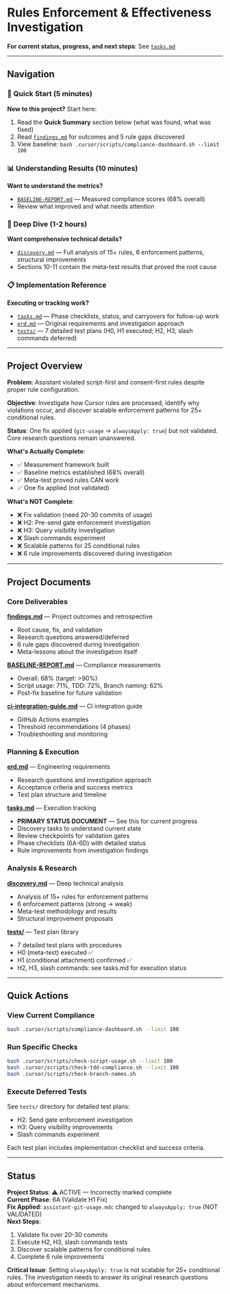 # Rules Enforcement & Effectiveness Investigation

**For current status, progress, and next steps**: See [`tasks.md`](tasks.md)

---

## Navigation

### 🚀 Quick Start (5 minutes)

**New to this project?** Start here:

1. Read the **Quick Summary** section below (what was found, what was fixed)
2. Read [`findings.md`](findings.md) for outcomes and 5 rule gaps discovered
3. View baseline: `bash .cursor/scripts/compliance-dashboard.sh --limit 100`

### 📊 Understanding Results (10 minutes)

**Want to understand the metrics?**

- [`BASELINE-REPORT.md`](BASELINE-REPORT.md) — Measured compliance scores (68% overall)
- Review what improved and what needs attention

### 🔬 Deep Dive (1-2 hours)

**Want comprehensive technical details?**

- [`discovery.md`](discovery.md) — Full analysis of 15+ rules, 6 enforcement patterns, structural improvements
- Sections 10-11 contain the meta-test results that proved the root cause

### 📋 Implementation Reference

**Executing or tracking work?**

- [`tasks.md`](tasks.md) — Phase checklists, status, and carryovers for follow-up work
- [`erd.md`](erd.md) — Original requirements and investigation approach
- [`tests/`](tests/) — 7 detailed test plans (H0, H1 executed; H2, H3, slash commands deferred)

---

## Project Overview

**Problem**: Assistant violated script-first and consent-first rules despite proper rule configuration.

**Objective**: Investigate how Cursor rules are processed, identify why violations occur, and discover scalable enforcement patterns for 25+ conditional rules.

**Status**: One fix applied (`git-usage` → `alwaysApply: true`) but not validated. Core research questions remain unanswered.

**What's Actually Complete**:

- ✅ Measurement framework built
- ✅ Baseline metrics established (68% overall)
- ✅ Meta-test proved rules CAN work
- ✅ One fix applied (not validated)

**What's NOT Complete**:

- ❌ Fix validation (need 20-30 commits of usage)
- ❌ H2: Pre-send gate enforcement investigation
- ❌ H3: Query visibility investigation
- ❌ Slash commands experiment
- ❌ Scalable patterns for 25 conditional rules
- ❌ 6 rule improvements discovered during investigation

---

## Project Documents

### Core Deliverables

**[findings.md](findings.md)** — Project outcomes and retrospective

- Root cause, fix, and validation
- Research questions answered/deferred
- 6 rule gaps discovered during investigation
- Meta-lessons about the investigation itself

**[BASELINE-REPORT.md](BASELINE-REPORT.md)** — Compliance measurements

- Overall: 68% (target: >90%)
- Script usage: 71%, TDD: 72%, Branch naming: 62%
- Post-fix baseline for future validation

**[ci-integration-guide.md](ci-integration-guide.md)** — CI integration guide

- GitHub Actions examples
- Threshold recommendations (4 phases)
- Troubleshooting and monitoring

### Planning & Execution

**[erd.md](erd.md)** — Engineering requirements

- Research questions and investigation approach
- Acceptance criteria and success metrics
- Test plan structure and timeline

**[tasks.md](tasks.md)** — Execution tracking

- **PRIMARY STATUS DOCUMENT** — See this for current progress
- Discovery tasks to understand current state
- Review checkpoints for validation gates
- Phase checklists (6A-6D) with detailed status
- Rule improvements from investigation findings

### Analysis & Research

**[discovery.md](discovery.md)** — Deep technical analysis

- Analysis of 15+ rules for enforcement patterns
- 6 enforcement patterns (strong → weak)
- Meta-test methodology and results
- Structural improvement proposals

**[tests/](tests/)** — Test plan library

- 7 detailed test plans with procedures
- H0 (meta-test) executed ✅
- H1 (conditional attachment) confirmed ✅
- H2, H3, slash commands: see tasks.md for execution status

---

## Quick Actions

### View Current Compliance

```bash
bash .cursor/scripts/compliance-dashboard.sh --limit 100
```

### Run Specific Checks

```bash
bash .cursor/scripts/check-script-usage.sh --limit 100
bash .cursor/scripts/check-tdd-compliance.sh --limit 100
bash .cursor/scripts/check-branch-names.sh
```

### Execute Deferred Tests

See `tests/` directory for detailed test plans:

- H2: Send gate enforcement investigation
- H3: Query visibility improvements
- Slash commands experiment

Each test plan includes implementation checklist and success criteria.

---

## Status

**Project Status**: ⚠️ ACTIVE — Incorrectly marked complete  
**Current Phase**: 6A (Validate H1 Fix)  
**Fix Applied**: `assistant-git-usage.mdc` changed to `alwaysApply: true` (NOT VALIDATED)  
**Next Steps**:

1. Validate fix over 20-30 commits
2. Execute H2, H3, slash commands tests
3. Discover scalable patterns for conditional rules
4. Complete 6 rule improvements

**Critical Issue**: Setting `alwaysApply: true` is not scalable for 25+ conditional rules. The investigation needs to answer its original research questions about enforcement mechanisms.
